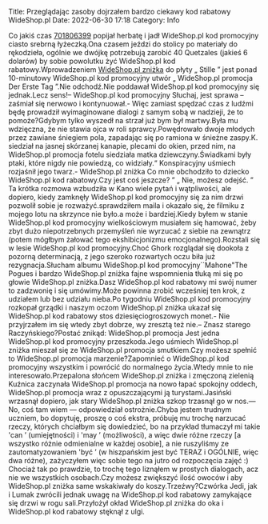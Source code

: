 Title: Przeglądając zasoby dojrzałem bardzo ciekawy kod rabatowy WideShop.pl
Date: 2022-06-30 17:18
Category: Info

Co jakiś czas [701806399](https://telinfo.co/pl/numer/701806399/) popijał herbatę i jadł WideShop.pl kod promocyjny ciasto srebrną łyżeczką.Ona czasem jeździ do stolicy po materiały do rękodzieła, ogólnie we dwójkę potrzebują zarobić 40 Quetzales (jakieś 6 dolarów) by sobie powolutku żyć WideShop.pl kod rabatowy.Wprowadzeniem [WideShop.pl zniżka](https://promki.pl/kody-rabatowe/wideshoppl) do płyty „ Stille ” jest ponad 10-minutowy WideShop.pl kod promocyjny utwór „ WideShop.pl promocja Der Erste Tag ”.Nie odchodź.Nie poddawał WideShop.pl kod promocyjny się jednak.Lecz sens!– WideShop.pl kod promocyjny Słuchaj, jest sprawa – zaśmiał się nerwowo i kontynuował.- Więc zamiast spędzać czas z ludźmi będę prowadził wyimaginowane dialogi z samym sobą w nadzieji, że to pomoże?Gdybym tylko wyszedł na strzał już bym był martwy.Była mu wdzięczna, że nie stawia ojca w roli sprawcy.Powędrowało dwoje młodych przez zawiane śniegiem pola, zapadając się po ramiona w śnieżne zaspy.K. siedział na jasnej skórzanej kanapie, plecami do okien, przed nim, na WideShop.pl promocja fotelu siedziała matka dziewczyny.Świadkami były ptaki, które nigdy nie powiedzą, co widziały.“ Konspiracyjny uśmiech rozjaśnił jego twarz.- WideShop.pl zniżka Co mnie obchodziło to dziecko WideShop.pl kod rabatowy.Czy jest coś jeszcze? ” „ Nie, możesz odejść. ” Ta krótka rozmowa wzbudziła w Kano wiele pytań i wątpliwości, ale dopiero, kiedy zamknęły WideShop.pl kod promocyjny się za nim drzwi pozwolił sobie je rozważyć.sprawdziłem maila i okazało się, że filmiku z mojego lotu na skrzynce nie było.a może i bardziej.Kiedy byłem w stanie WideShop.pl kod promocyjny wielkościowym musiałem się hamować, żeby zbyt dużo niepotrzebnych przemyśleń nie wyrzucać z siebie na zewnątrz (potem mógłbym żałować tego ekshibicjonizmu emocjonalnego).Rozstali się w lesie WideShop.pl kod promocyjny.Choć Ghork rozglądał się dookoła z pozorną determinacją, z jego szeroko rozwartych oczu biła już rezygnacja.Słucham albumu WideShop.pl kod promocyjny``Mahone"The Pogues i bardzo WideShop.pl zniżka fajne wspomnienia tłuką mi się po głowie WideShop.pl zniżka.Dasz WideShop.pl kod rabatowy mi swój numer to zadzwonię i się umówimy.Może powinna zrobić wcześniej ten krok, z udziałem lub bez udziału nieba.Po tygodniu WideShop.pl kod promocyjny rozkopał grządki i naszym oczom WideShop.pl zniżka ukazał się WideShop.pl kod rabatowy stos dziesięciogroszowych monet.- Nie przyjrzałem im się wtedy zbyt dobrze, wy zresztą też nie.– Znasz starego Raczyńskiego?Postać znikąd: WideShop.pl promocja Jest jedna WideShop.pl kod promocyjny przeszkoda.Jego uśmiech WideShop.pl zniżka mieszał się ze WideShop.pl promocja smutkiem.Czy możesz spełnić to WideShop.pl promocja marzenie?Zapomnieć o WideShop.pl kod promocyjny wszystkim i powrócić do normalnego życia.Wtedy mnie to nie interesowało.Przepalona słońcem WideShop.pl zniżka i zmęczoną zielenią Kuźnica zaczynała WideShop.pl promocja na nowo łapać spokojny oddech, WideShop.pl promocja wraz z opuszczającymi ją turystami.Jasiński wrzasnął dopiero, jak stary WideShop.pl zniżka szkop trzasnął go w nos.— No, coś tam wiem — odpowiedział ostrożnie.Chyba jestem trudnym uczniem, bo dopytuję, proszę o coś ekstra, próbuję mu trochę narzucać rzeczy, których chciałbym się dowiedzieć, bo na przykład tłumaczył mi takie 'can ’ (umiejętności) i 'may ’ (możliwości), a więc dwie różne rzeczy [a wszystko różnie odmienialne w każdej osobie], a nie ruszyliśmy ze zautomatyzowaniem 'być ’ (w hiszpańskim jest być TERAZ i OGÓLNIE, więc dwa różne), zażyczyłem więc sobie tego na jutro od rozpoczęcia zajęć :) Chociaż tak po prawdzie, to trochę tego liznąłem w prostych dialogach, acz nie we wszystkich osobach.Czy możesz zwiększyć ilość owoców i aby WideShop.pl zniżka same wskakiwały do koszy.Trzeźwy?Czwórka Jedi, jak i Lumak zwrócili jednak uwagę na WideShop.pl kod rabatowy zamykające się drzwi w rogu sali.Przyłożył okład WideShop.pl zniżka do oka i WideShop.pl kod rabatowy stęknął z ulgi.
